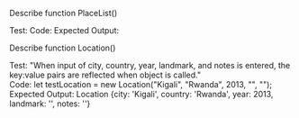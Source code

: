 Describe function PlaceList()

Test:
Code:
Expected Output:

Describe function Location()

Test: "When input of city, country, year, landmark, and notes is entered, the key:value pairs are reflected when object is called."   
Code: let testLocation = new Location("Kigali", "Rwanda", 2013, "", "");   
Expected Output: Location {city: 'Kigali', country: 'Rwanda', year: 2013, landmark: '', notes: ''}